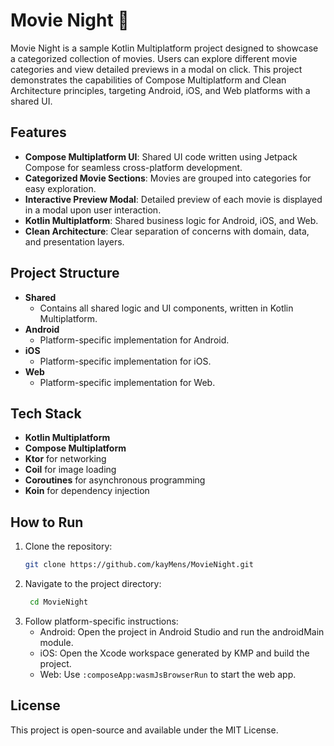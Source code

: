 # Movie Night 🎥  

Movie Night is a sample Kotlin Multiplatform project designed to showcase a categorized collection of movies. Users can explore different movie categories and view detailed previews in a modal on click. This project demonstrates the capabilities of Compose Multiplatform and Clean Architecture principles, targeting Android, iOS, and Web platforms with a shared UI.  

## Features  

- **Compose Multiplatform UI**: Shared UI code written using Jetpack Compose for seamless cross-platform development.  
- **Categorized Movie Sections**: Movies are grouped into categories for easy exploration.  
- **Interactive Preview Modal**: Detailed preview of each movie is displayed in a modal upon user interaction.  
- **Kotlin Multiplatform**: Shared business logic for Android, iOS, and Web.  
- **Clean Architecture**: Clear separation of concerns with domain, data, and presentation layers.  

## Project Structure  

- **Shared**  
  - Contains all shared logic and UI components, written in Kotlin Multiplatform.  
- **Android**  
  - Platform-specific implementation for Android.  
- **iOS**  
  - Platform-specific implementation for iOS.  
- **Web**  
  - Platform-specific implementation for Web.  

## Tech Stack  

- **Kotlin Multiplatform**  
- **Compose Multiplatform**  
- **Ktor** for networking  
- **Coil** for image loading  
- **Coroutines** for asynchronous programming
- **Koin** for dependency injection

## How to Run  

1. Clone the repository:  
   ```bash  
   git clone https://github.com/kayMens/MovieNight.git
   ```
2. Navigate to the project directory:
   ```bash
    cd MovieNight  
   ```
3. Follow platform-specific instructions:
   - Android: Open the project in Android Studio and run the androidMain module.
   - iOS: Open the Xcode workspace generated by KMP and build the project.
   - Web: Use `:composeApp:wasmJsBrowserRun` to start the web app.

## License

This project is open-source and available under the MIT License.

